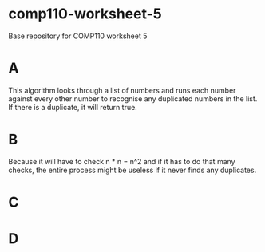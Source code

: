 # comp110-worksheet-5
Base repository for COMP110 worksheet 5

# A
This algorithm looks through a list of numbers and runs each number against every other number to recognise any duplicated numbers in the list. If there is a duplicate, it will return true.

# B
Because it will have to check n * n = n^2 and if it has to do that many checks, the entire process might be useless if it never finds any duplicates.

# C


# D

